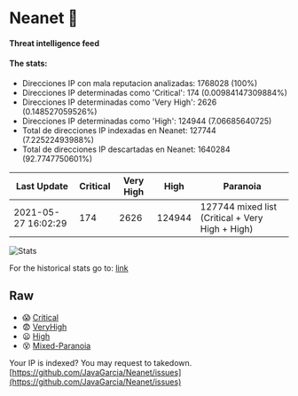 # Neanet :hocho:
#### Threat intelligence feed
#### The stats:

- Direcciones IP con mala reputacion analizadas: 1768028 (100%)
- Direcciones IP determinadas como 'Critical':  174 (0.00984147309884%)
- Direcciones IP determinadas como 'Very High':  2626 (0.148527059526%)
- Direcciones IP determinadas como 'High':  124944 (7.06685640725)
- Total de direcciones IP indexadas en Neanet:  127744 (7.22522493988%)
- Total de direcciones IP descartadas en Neanet:  1640284 (92.7747750601%)

| Last Update | Critical | Very High | High | Paranoia |
| --- | --- | --- | --- | --- |
| 2021-05-27 16:02:29 | 174 | 2626 | 124944 | 127744 mixed list (Critical + Very High + High)|

![Stats](https://docs.google.com/spreadsheets/d/e/2PACX-1vSnaNMIXVabIpDJjufMlzH7poXnshF3mgd8Is1g9ytUEzVsP5my4Trn8f-xkoLLQ38xpL3HtmUexLo6/pubchart?oid=501124687&format=image)

For the historical stats go to: [link](/stats.csv)
## Raw
- :scream: [Critical](https://raw.githubusercontent.com/JavaGarcia/Neanet/master/blacklists/neanet_critical.txt)
- :fearful: [VeryHigh](https://raw.githubusercontent.com/JavaGarcia/Neanet/master/blacklists/neanet_veryHigh.txtt)
- :frowning: [High](https://raw.githubusercontent.com/JavaGarcia/Neanet/master/blacklists/neanet_high.txt)
- :dizzy_face: [Mixed-Paranoia](https://raw.githubusercontent.com/JavaGarcia/Neanet/master/blacklists/neanet_all.txt)


Your IP is indexed? You may request to takedown. [https://github.com/JavaGarcia/Neanet/issues](https://github.com/JavaGarcia/Neanet/issues)




















































































































































































































































































































































































































































































































































































































































































































































































































































































































































































































































































































































































































































































































































































































































































































































































































































































































































































































































































































































































































































































































































































































































































































































































































































































































































































































































































































































































































































































































































































































































































































































































































































































































































































































































































































































































































































































































































































































































































































































































































































































































































































































































































































































































































































































































































































































































































































































































































































































































































































































































































































































































































































































































































































































































































































































































































































































































































































































































































































































































































































































































































































































































































































































































































































































































































































































































































































































































































































